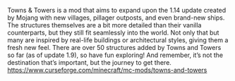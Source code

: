 Towns & Towers is a mod that aims to expand upon the 1.14 update created by Mojang with new villages, pillager outposts, and even brand-new ships. The structures themselves are a bit more detailed than their vanilla counterparts, but they still fit seamlessly into the world. Not only that but many are inspired by real-life buildings or architectural styles, giving them a fresh new feel. There are over 50 structures added by Towns and Towers so far (as of update 1.9), so have fun exploring! And remember, it’s not the destination that’s important, but the journey to get there.
https://www.curseforge.com/minecraft/mc-mods/towns-and-towers